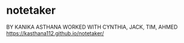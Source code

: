# notetaker
BY KANIKA ASTHANA
WORKED WITH CYNTHIA, JACK, TIM, AHMED
https://kasthana112.github.io/notetaker/